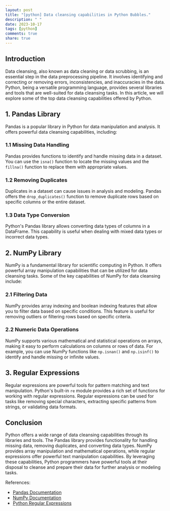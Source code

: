 ```yaml
---
layout: post
title: "[python] Data cleansing capabilities in Python Bubbles."
description: " "
date: 2023-10-17
tags: [python]
comments: true
share: true
---
```


## Introduction
Data cleansing, also known as data cleaning or data scrubbing, is an essential step in the data preprocessing pipeline. It involves identifying and correcting or removing errors, inconsistencies, and inaccuracies in the data. Python, being a versatile programming language, provides several libraries and tools that are well-suited for data cleansing tasks. In this article, we will explore some of the top data cleansing capabilities offered by Python.

## 1. Pandas Library
Pandas is a popular library in Python for data manipulation and analysis. It offers powerful data cleansing capabilities, including:

### 1.1 Missing Data Handling
Pandas provides functions to identify and handle missing data in a dataset. You can use the `isna()` function to locate the missing values and the `fillna()` function to replace them with appropriate values.

### 1.2 Removing Duplicates
Duplicates in a dataset can cause issues in analysis and modeling. Pandas offers the `drop_duplicates()` function to remove duplicate rows based on specific columns or the entire dataset.

### 1.3 Data Type Conversion
Python's Pandas library allows converting data types of columns in a DataFrame. This capability is useful when dealing with mixed data types or incorrect data types.

## 2. NumPy Library
NumPy is a fundamental library for scientific computing in Python. It offers powerful array manipulation capabilities that can be utilized for data cleansing tasks. Some of the key capabilities of NumPy for data cleansing include:

### 2.1 Filtering Data
NumPy provides array indexing and boolean indexing features that allow you to filter data based on specific conditions. This feature is useful for removing outliers or filtering rows based on specific criteria.

### 2.2 Numeric Data Operations
NumPy supports various mathematical and statistical operations on arrays, making it easy to perform calculations on columns or rows of data. For example, you can use NumPy functions like `np.isnan()` and `np.isinf()` to identify and handle missing or infinite values.

## 3. Regular Expressions
Regular expressions are powerful tools for pattern matching and text manipulation. Python's built-in `re` module provides a rich set of functions for working with regular expressions. Regular expressions can be used for tasks like removing special characters, extracting specific patterns from strings, or validating data formats.

## Conclusion
Python offers a wide range of data cleansing capabilities through its libraries and tools. The Pandas library provides functionality for handling missing data, removing duplicates, and converting data types. NumPy provides array manipulation and mathematical operations, while regular expressions offer powerful text manipulation capabilities. By leveraging these capabilities, Python programmers have powerful tools at their disposal to cleanse and prepare their data for further analysis or modeling tasks.

References:
- [Pandas Documentation](https://pandas.pydata.org/docs/)
- [NumPy Documentation](https://numpy.org/doc/)
- [Python Regular Expressions](https://docs.python.org/3/library/re.html)